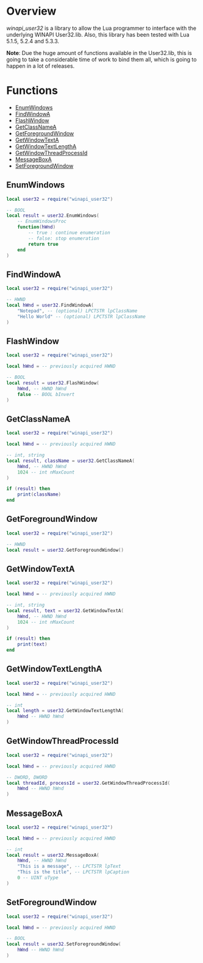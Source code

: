 # Overview

*winapi_user32* is a library to allow the Lua programmer to interface with the underlying WINAPI User32.lib. Also, this library has been tested with Lua 5.1.5, 5.2.4 and 5.3.3.

**Note**: Due the huge amount of functions available in the User32.lib, this is going to take a considerable time of work to bind them all, which is going to happen in a lot of releases.

# Functions

- [EnumWindows](#enumwindows)
- [FindWindowA](#findwindowa)
- [FlashWindow](#flashwindow)
- [GetClassNameA](#getclassnamea)
- [GetForegroundWindow](#getforegroundwindow)
- [GetWindowTextA](#getwindowtexta)
- [GetWindowTextLengthA](#getwindowtextlengtha)
- [GetWindowThreadProcessId](#getwindowthreadprocessid)
- [MessageBoxA](#messageboxa)
- [SetForegroundWindow](#setforegroundwindow)

## EnumWindows

```lua
local user32 = require("winapi_user32")

-- BOOL
local result = user32.EnumWindows(
    -- EnumWindowsProc
    function(hWnd)
        -- true : continue enumeration
        -- false: stop enumeration
        return true
    end
)
```

## FindWindowA

```lua
local user32 = require("winapi_user32")

-- HWND
local hWnd = user32.FindWindowA(
    "Notepad", -- (optional) LPCTSTR lpClassName
    "Hello World" -- (optional) LPCTSTR lpClassName
)
```

## FlashWindow

```lua
local user32 = require("winapi_user32")

local hWnd = -- previously acquired HWND

-- BOOL
local result = user32.FlashWindow(
    hWnd, -- HWND hWnd
    false -- BOOL bInvert
)
```

## GetClassNameA

```lua
local user32 = require("winapi_user32")

local hWnd = -- previously acquired HWND

-- int, string
local result, className = user32.GetClassNameA(
    hWnd, -- HWND hWnd
    1024 -- int nMaxCount
)

if (result) then
    print(className)
end
```

## GetForegroundWindow

```lua
local user32 = require("winapi_user32")

-- HWND
local result = user32.GetForegroundWindow()
```

## GetWindowTextA

```lua
local user32 = require("winapi_user32")

local hWnd = -- previously acquired HWND

-- int, string
local result, text = user32.GetWindowTextA(
    hWnd, -- HWND hWnd
    1024 -- int nMaxCount
)

if (result) then
    print(text)
end
```

## GetWindowTextLengthA

```lua
local user32 = require("winapi_user32")

local hWnd = -- previously acquired HWND

-- int
local length = user32.GetWindowTextLengthA(
    hWnd -- HWND hWnd
)
```

## GetWindowThreadProcessId

```lua
local user32 = require("winapi_user32")

local hWnd = -- previously acquired HWND

-- DWORD, DWORD
local threadId, processId = user32.GetWindowThreadProcessId(
    hWnd -- HWND hWnd
)
```

## MessageBoxA

```lua
local user32 = require("winapi_user32")

local hWnd = -- previously acquired HWND

-- int
local result = user32.MessageBoxA(
    hWnd, -- HWND hWnd
    "This is a message", -- LPCTSTR lpText
    "This is the title", -- LPCTSTR lpCaption
    0 -- UINT uType
)
```

## SetForegroundWindow

```lua
local user32 = require("winapi_user32")

local hWnd = -- previously acquired HWND

-- BOOL
local result = user32.SetForegroundWindow(
    hWnd -- HWND hWnd
)
```
